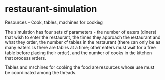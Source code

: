 # restaurant-simulation
Resources - Cook, tables, machines for cooking

The simulation has four sets of parameters - the number of eaters (diners) that wish to enter the restaurant, the times they
approach the restaurant and what they order, the number of tables in the restaurant (there can only be as many eaters as there 
are tables at a time; other eaters must wait for a free table before placing their order), and the number of cooks in the
kitchen that process orders.

Tables and machines for cooking the food are resources whose use must be coordinated among the threads.
